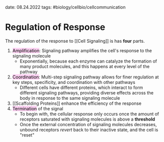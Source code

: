 date: 08.24.2022
tags:   #biology/cellbio/cellcommunication 
# Regulation of Response
The regulation of the response to [[Cell Signaling]] is has **four** parts.
1. <mark style="background: #FFB8EBA6;">Amplification</mark>: Signaling pathway amplifies the cell's response to the signaling molecule
	- Exponentially, because each enzyme can catalyze the formation of many product molecules, and this happens at every level of the pathway
2. <mark style="background: #FFB8EBA6;">Coordination</mark>: Multi-step signaling pathway allows for finer regulation at key steps, specificity, and coordination with other pathways
	- Different cells have different proteins, which interact to form different signaling pathways, providing diverse effects across the body in response to the same signaling molecule
3. [[Scaffolding Proteins]] enhance the efficiency of the response
4. <mark style="background: #FFB8EBA6;">Termination</mark> of the signal
	- To begin with, the cellular response only occurs once the amount of receptors saturated with signaling molecules is above a **threshold**
	- Once the external concentration of signaling molecules decreases, unbound receptors *revert* back to their inactive state, and the cell is "reset"